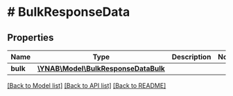 # # BulkResponseData

## Properties

Name | Type | Description | Notes
------------ | ------------- | ------------- | -------------
**bulk** | [**\YNAB\Model\BulkResponseDataBulk**](BulkResponseDataBulk.md) |  | 

[[Back to Model list]](../../README.md#documentation-for-models) [[Back to API list]](../../README.md#documentation-for-api-endpoints) [[Back to README]](../../README.md)


